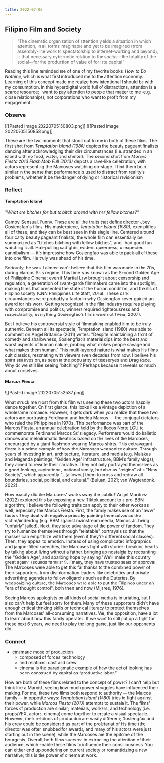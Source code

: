 ```yaml
---
title: 2022-07-05
---
```

## Filipino Film and Society
> "The cinematic organization of attention yields a situation in which attention, in all forms imaginable and yet to be imagined (from assembly-line work to spectatorship to internet-working and beyond), is that necessary cybernetic relation to the *socius*—the totality of the social—for the production of value of for late capital"

Reading this line reminded me of one of my favorite books, *How to Do Nothing*, which is what first introduced me to the attention economy. Learning of this concept made me realize how intentional I should be with my consumption. In this hyperdigital world full of distractions, attention is a scarce resource; I want to pay attention to people that matter to me (e.g. close relationships), not corporations who want to profit from my engagement.

### Observe

![[Pasted image 20220705150803.png]]
![[Pasted image 20220705150858.png]]


These are the two moments that stood out to me in both of these films. The first shot from *Temptation Island (1980)* depicts the beauty pageant finalists dancing after acknowledging their dire circumstances (i.e. stranded in an island with no food, water, and shelter). The second shot from *Marcos Fiesta 2013 Flash Mob Full (2013)* depicts a rave-like celebration, with actors representing the Marcoses watching on-stage. I find them both similar in the sense that performance is used to distract from reality's problems, whether it be the danger of dying or historical revisionism.

### Reflect
#### Temptation Island
_"What are bitches for but to bitch around with her fellow bitches?"_

Campy. Sensual. Funny. These are all the traits that define director Joey Gosiengfao's films. His masterpiece, *Temptation Island (1980)*, exemplifies all of these, and they can be best seen in this single line. Centered around four catty beauty pageant finalists, the whole film can essentially be summarized as "bitches bitching with fellow bitches", and I had good fun watching it all. Hair-pulling catfights, evident queerness, unexpected cannibalism — it's impressive how Gosiengfao was able to pack all of these into one film. He truly was ahead of his time.

Seriously, he was. I almost can't believe that this film was made in the 70s, during Marcos Sr.'s regime. This time was known as the Second Golden Age of Philippine Cinema; even if Martial Law brought about censorship and regulation, a generation of avant-garde filmmakers came into the spotlight, making films that presented the state of the human condition, and the ills of Filipino society (CNN Philippines Life Staff, 2016). These dark circumstances were probably a factor in why Gosiengfao never gained an award for his work. Getting recognized in the film industry requires playing with compromise and politics; winners required righteousness and respectability, everything Gosiengfao's films were not (Vera, 2007). 

But I believe his controversial style of filmmaking enabled him to be truly authentic.  Beneath all its spectacle, Temptation Island (1980) was able to comment on 
Angel Britanico (2011) writes: "Despite maintaining a front of comedy and shallowness, Gosiengfiao’s material dips into the best and worst aspects of human nature, probing what makes people savage and what makes them human." This multi-layered nature is what makes his films cult classics, resonating with viewers even decades from now. I believe his spirit still lives on, as seen in the popularity of teleseryes and Drag Race. Why do we still like seeing "bitching"? Perhaps because it reveals so much about ourselves.


#### Marcos Fiesta
![[Pasted image 20220705152537.png]]



What struck me most from this film was seeing these two actors happily dance together. On first glance, this looks like a vintage depiction of a wholesome romance. However, it gets dark when you realize that these two actors are portraying Ferdinand and Imelda Marcos — the conjugal dictators who ruled the Philippines in 1970s. This performance was part of the Marcos Fiesta, an annual celebration held by the Ilocos Norte LGU to commemorate Ferdinand Marcos Sr.'s legacy. Performers would do balletic dances and melodramatic theatrics based on the lives of the Marcoses, encouraged by a giant flashmob wearing Marcos shirts. This extravagant fiesta is a prime example of how the Marcoses weaponize culture. Through years of investing in art, architecture, literature, and media (e.g. Malakas and Maganda paintings, "Golden Age" infrastructure, BBM's family vlogs), they aimed to rewrite their narrative. They not only portrayed themselves as a good-looking, aspirational, national family, but also as "origins" of a "New Society", which apparently "...[allowed] them to cross and redraw all boundaries, social, political, and cultural." (Buluan, 2021; van Wagtendonk. 2022). 

How exactly did the Marcoses' works sway the public? Angel Martinez (2022) explored this by exposing a new Tiktok account to a pro-BBM algorithm; I believe the following traits can apply to their other works as well, especially the Marcos Fiesta. First, the family makes use of an "aww" factor. They deal with negative press by painting themselves as the victim/underdog (e.g. BBM against mainstream media, Marcos Jr. being "unfairly" jailed). Next, they take advantage of the power of fandom. They try to humanize themselves through "relatable" portrayals so that the masses can empathize with them (even if they're different social classes). Then, they appeal to emotion. Instead of using complicated infographics and jargon-filled speeches, the Marcoses fight with stories: breaking hearts by talking about living without a father, bringing up nostalgia by recounting the "Golden Age", and sparking hope by saying "We'll make this country great again" (sounds familiar?). Finally, they have trusted seals of approval. The Marcoses were able to get this far thanks to the combined power of their supporters, from disinformation leaders like celebrities and private advertising agencies to fellow oligarchs such as the Dutertes. By weaponizing culture, the Marcoses were able to put the Filipinos under an "era of thought control", both then and now (Mijares, 1976).

Seeing Marcos apologists on all kinds of social media is infuriating, but I also can't help but feel sorry for them. Many of these supporters didn't have enough critical thinking skills or technical literacy to protect themselves from the Marcoses' all-consuming narratives. We, the opposition, have a lot to learn about how this family operates. If we want to still put up a fight for these next 6 years, we need to play the long game, just like our opponents did.


### Connect
- cinematic mode of production
	- composed of forces: technology
	- and relations: cast and crew
	- cinema is the paradigmatic example of how the act of looking has been construed by capital as “productive labor.”


How are both of these films related to the concept of power? I can't help but think like a Marxist, seeing how much power struggles have influenced their making. For me, these two films both respond to authority — the Marcos family — in opposite ways: *Temptation Island (1980)* tries to fight against their power, while *Marcos Fiesta (2013)* attempts to sustain it. The films' forces of production are similar; materials, workers, and technology (i.e. props/VFX, actors, cinema) come together to create a visual spectacle. However, their relations of production are vastly different; Gosiengfao and his crew could be considered as part of the proletariat of his time (the director was often snubbed for awards, and many of his actors were just starting out in the scene), while the Marcoses are the epitome of the bourgeois. Overall, both films succeed in extracting the attention of their audience, which enable these films to influence their consciousness. You can either end up pondering on current society or romanticizing a new narrative; this is the power of cinema at work.


